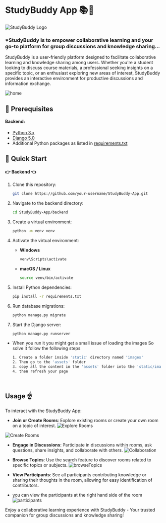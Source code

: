 # StudyBuddy App 📚👥

![StudyBuddy Logo](https://github.com/Pro-Ace-grammer/Study-Buddy/assets/96662978/b307e879-b1d9-428c-9658-ae33b3a7e3f5)


### *StudyBuddy is to empower collaborative learning and your go-to platform for group discussions and knowledge sharing...

StudyBuddy is a user-friendly platform designed to facilitate collaborative learning and knowledge sharing among users. Whether you're a student looking to discuss course materials, a professional seeking insights on a specific topic, or an enthusiast exploring new areas of interest, StudyBuddy provides an interactive environment for productive discussions and information exchange.

![home](https://github.com/Pro-Ace-grammer/Study-Buddy/assets/96662978/978e587c-c3a0-415f-ab6e-774698d414f2)


## :star2: Prerequisites

#### Backend:
- [Python 3.x](https://www.python.org/downloads/)
- [Django 5.0](https://docs.djangoproject.com/en/3.2/releases/3.0/)
- Additional Python packages as listed in [requirements.txt](https://github.com/Pro-Ace-grammer/Study-Buddy/blob/main/requirement.txt)


## :rocket: Quick Start

#### :point_right: Backend :point_left:

1. Clone this repository:
   ```bash
   git clone https://github.com/your-username/StudyBuddy-App.git

2. Navigate to the backend directory:
   ```bash
   cd StudyBuddy-App/backend

3. Create a virtual environment:
   ```bash
   python -m venv venv
   ```

4. Activate the virtual environment:
   - **Windows**
     ```bash
     venv\Scripts\activate
   - **macOS / Linux**
     ```bash
     source venv/bin/activate

5. Install Python dependencies:
   ```bash
   pip install -r requirements.txt

6. Run database migrations:
   ```bash
   python manage.py migrate

7. Start the Django server:
   ```bash
   python manage.py runserver


-  When you run it you might get a small issue of loading the images
   So solve it follow the following steps
   ```bash
   1. Create a folder inside 'static' directory named 'images'
   2. Then go to the 'assets' folder
   3. copy all the content in the 'assets' folder into the 'static/images' directory
   4. then refresh your page




## Usage :point_up:

To interact with the StudyBuddy App:

- **Join or Create Rooms**: Explore existing rooms or create your own room on a topic of interest.
![Explore Rooms](https://github.com/Pro-Ace-grammer/Study-Buddy/assets/96662978/66bc372d-7cec-4aed-a376-717cd194ed6c)

![Create Rooms](https://github.com/Pro-Ace-grammer/Study-Buddy/assets/96662978/82c12714-6cca-4235-b982-852eb7e33f88)

- **Engage in Discussions**: Participate in discussions within rooms, ask questions, share insights, and collaborate with others.
![Collaboration](https://github.com/Pro-Ace-grammer/Study-Buddy/assets/96662978/1c2e98d0-3ee9-47c4-89d2-59da897484dd)

- **Browse Topics**: Use the search feature to discover rooms related to specific topics or subjects.
![browseTopics](https://github.com/Pro-Ace-grammer/Study-Buddy/assets/96662978/dce893c6-0c1b-469c-b3d4-a30e2c418c0b)

- **View Participants**: See all participants contributing knowledge or sharing their thoughts in the room, allowing for easy identification of contributors.

 - you can view the participants at the right hand side of the room
![participants](https://github.com/Pro-Ace-grammer/Study-Buddy/assets/96662978/6cc3e553-b8b6-4648-bb2b-869e6257c12d)


Enjoy a collaborative learning experience with StudyBuddy - Your trusted companion for group discussions and knowledge sharing!
